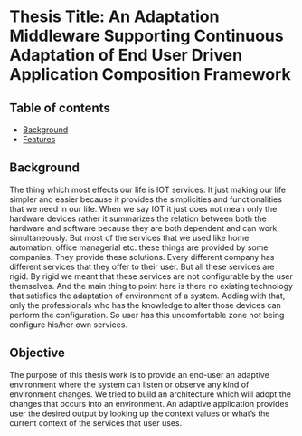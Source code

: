 # Thesis Title: An Adaptation Middleware Supporting Continuous Adaptation of End User Driven Application Composition Framework

## Table of contents
* [Background](#background)
* [Features](#objective )

## Background
The thing which most effects our life is IOT services. It just making our life simpler and easier because it provides the simplicities and functionalities that we need in our 
life. When we say IOT it just does not mean only the hardware devices rather it summarizes the relation between both the hardware and software because they are both dependent and
can work simultaneously. But most of the services that we used like home automation, office managerial etc. these things are provided by some companies. 
They provide these solutions. Every different company has different services that they offer to their user. But all these services are rigid. By rigid we 
meant that these services are not configurable by the user themselves. And the main thing to point here is there no existing technology that satisfies the adaptation of 
environment of a system. Adding with that, only the professionals who has the knowledge to alter those devices can perform the configuration. So user has this uncomfortable 
zone not being configure his/her own services.

## Objective 
The purpose of this thesis work is to provide an end-user an adaptive environment where the system can listen or observe any kind of environment changes. We tried to build 
an architecture which will adopt the changes that occurs into an environment. An adaptive application provides user the desired output by looking up the context values or 
what’s the current context of the services that user uses. 

